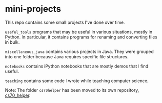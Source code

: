 # mini-projects

This repo contains some small projects I've done over time.

`useful_tools` programs that may be useful in various situations, mostly
in Python. In particular, it contains programs for renaming and converting
files in bulk.

`miscellaneous_java` contains various projects in Java. They were grouped
into one folder because Java requires specific file structures.

`notebooks` contains iPython notebooks that are mostly demos that I find
useful.

`teaching` contains some code I wrote while teaching computer science.

Note: The folder `cs70helper` has been moved to its own repository,
[cs70_helper](https://github.com/alexander-zw/cs70_helper).
